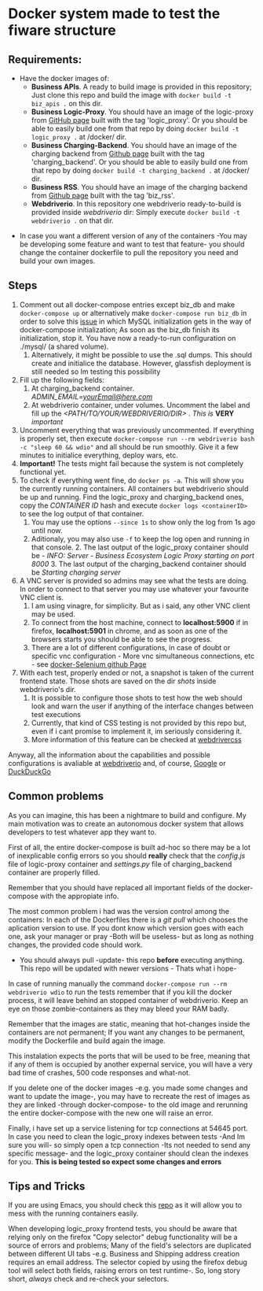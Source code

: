 # Docker system made to test the fiware structure

## Requirements:
* Have the docker images of:
  * **Business APIs**. A ready to build image is provided in this repository; Just clone this repo and build the image with `docker build -t biz_apis .` on this dir.
  * **Business Logic-Proxy**. You should have an image of the logic-proxy
    from
    [GitHub page](https://github.com/FIWARE-TMForum/business-ecosystem-logic-proxy/tree/develop/) built
    with the tag 'logic_proxy'. Or you should be able to easily build one from
    that repo by doing `docker build -t logic_proxy .` at /docker/ dir.
  * **Business Charging-Backend**. You should have an image of the charging
    backend
    from
    [Github page](https://github.com/FIWARE-TMForum/business-ecosystem-charging-backend/tree/develop) built
    with the tag 'charging_backend'. Or you should be able to easily build one from
    that repo by doing `docker build -t charging_backend .` at /docker/ dir.
  * **Business RSS**. You should have an image of the charging backend
    from
    [Github page](https://github.com/FIWARE-TMForum/business-ecosystem-rss/tree/develop) built
    with the tag 'biz_rss'.
  * **Webdriverio**. In this repository one webdriverio ready-to-build is
    provided inside *webdriverio* dir: Simply execute `docker build -t
    webdriverio .` on that dir.

- In case you want a different version of any of the containers -You may be
  developing some feature and want to test that feature- you should change the container dockerfile to pull the repository you need and build your own images.
## Steps

1. Comment out all docker-compose entries except biz_db and make `docker-compose
   up` or alternatively make `docker-compose run biz_db` in order to solve
   this [issue](https://github.com/docker-library/mysql/issues/81) in which MySQL
   initialization gets in the way of docker-compose initialization; As soon as
   the biz_db finish its initialization, stop it. You have now a ready-to-run
   configuration on ./mysql/ (a shared volume).
   1. Alternatively, it might be possible to use the .sql dumps. This should
      create and initialice the database. However, glassfish deployment is still
      needed so Im testing this possibility
2. Fill up the following fields:
   1. At charging_backend container. *ADMIN_EMAIL=<yourEmail@here.com>*
   2. At webdriverio container, under volumes. Uncomment the label and fill up
      the *<PATH/TO/YOUR/WEBDRIVERIO/DIR>* . *This is* **VERY** *important*
3. Uncomment everything that was previously uncommented. If everything is
   properly set, then execute `docker-compose run --rm webdriverio bash -c "sleep 60 && wdio"` and all
   should be run smoothly. Give it a few minutes to initialice everything,
   deploy wars, etc. 
4.  **Important!** The tests might fail because the system is not completely
      functional yet.
   1. To check if everything went fine, do `docker ps -a`. This will show you
      the currently running containers. All containers but webdriverio should be up and
      running. Find the logic\_proxy and charging\_backend ones, copy the *CONTAINER ID* hash and
      execute `docker logs <containerID>` to see the log output of that container.
      1. You may use the options `--since 1s` to show only the log from 1s ago
         until now.
      2. Aditionaly, you may also use `-f` to keep the log open and running in
         that console.
    2. The last output of the logic\_proxy container should be *<TIMESTAMP>  -
       INFO: Server - Business Ecosystem Logic Proxy starting on port 8000*
    3. The last output of the charging\_backend container should be *Starting charging server*
5. A VNC server is provided so admins may see what the tests are doing. In order
   to connect to that server you may use whatever your favourite VNC client is.
   1. I am using vinagre, for simplicity. But as i said, any other VNC client
      may be used.
   2. To connect from the host machine, connect to **localhost:5900** if in
      firefox, **localhost:5901** in chrome, and as soon as one of the browsers
      starts you should be able to see the progress.
   3. There are a lot of different configurations, in case of doubt or specific
      vnc configuration - More vnc simultaneous connections, etc - see
      [docker-Selenium github Page](https://github.com/SeleniumHQ/docker-selenium)
6. With each test, properly ended or not, a snapshot is taken of the current
   frontend state. Those shots are saved on the dir *shots* inside webdriverio's
   dir.
   1. It is possible to configure those shots to test how the web should look
      and warn the user if anything of the interface changes between test
      executions
   2. Currently, that kind of CSS testing is not provided by this repo but, even
      if i cant promise to implement it, im seriously considering it.
   3. More information of this feature can be checked
      at [webdrivercss](http://webdriver.io/guide/plugins/webdrivercss.html)
      
Anyway, all the information about the capabilities and possible configurations
is avaliable at [webdriverio](http://webdriver.io/) and, of
course, [Google](www.google.com) or [DuckDuckGo](https://duckduckgo.com/)

## Common problems

As you can imagine, this has been a nightmare to build and configure. My main
motivation was to create an autonomous docker system that allows developers to
test whatever app they want to.

First of all, the entire docker-compose is built ad-hoc so there may be a lot of
inexplicable config errors so you should **really** check that the *config.js*
file of logic-proxy container and *settings.py* file of charging\_backend
container are properly filled.

Remember that you should have replaced all important fields of the
docker-compose with the appropiate info. 

The most common problem i had was the version control among the
containers: In each of the Dockerfiles there is a *git pull* which chooses the
aplication version to use. If you dont know which version goes with each one,
ask your manager or pray -Both will be useless- but as long as nothing changes,
the provided code should work.
- You should always pull -update- this repo **before** executing anything. This repo
  will be updated with newer versions - Thats what i hope-
  
In case of running manually the command `docker-compose run --rm webdriverio
wdio` to run the tests remember that if you kill the docker process, it will leave
behind an stopped container of webdriverio. Keep an eye on those
zombie-containers as they may bleed your RAM badly.

Remember that the images are static, meaning that hot-changes inside the
containers are not permanent; If you want any changes to be permanent, modify
the Dockerfile and build again the image.

This instalation expects the ports that will be used to be free, meaning that if
any of them is occupied by another expernal service, you will have a very bad
time of crashes, 500 code responses and what-not.

If you delete one of the docker images -e.g. you made some changes and want to
update the image-, you may have to recreate the rest of images as they are
linked -through docker-compose- to the old image and rerunning the entire
docker-compose with the new one will raise an error.

Finally, i have set up a service listening for tcp connections at 54645 port. In
case you need to clean the logic\_proxy indexes between tests -And Im sure you
will- so simply open a tcp connection -Its not needed to send any specific
message- and the logic\_proxy container should clean the indexes for you. **This
is being tested so expect some changes and errors**

## Tips and Tricks

If you are using Emacs, you should check
this [repo](https://github.com/emacs-pe/docker-tramp.el) as it will allow you to
mess with the running containers easily.

When developing logic_proxy frontend tests, you should be aware that relying
only on the firefox "Copy selector" debug functionality will be a source of
errors and problems; Many of the field's selectors are duplicated between
different UI tabs -e.g. Business and Shipping address creation requires an email
address. The selector copied by using the firefox debug tool will select both
fields, raising errors on test runtime-. So, long story short, *always* check
and re-check your selectors.


